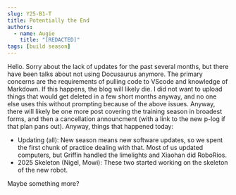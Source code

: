 ```yaml
---
slug: Y25-B1-T
title: Potentially the End
authors:
  - name: Augie
    title: "[REDACTED]"
tags: [build season]
---
```

Hello. Sorry about the lack of updates for the past several months, but there have been talks about not using Docusaurus anymore. The primary concerns are the requirements of pulling code to VScode and knowledge of Markdown. If this happens, the blog will likely die. I did not want to upload things that would get deleted in a few short months anyway, and no one else uses this without prompting because of the above issues. Anyway, there will likely be one more post covering the training season in broadest forms, and then a cancellation announcment (with a link to the new p-log if that plan pans out). Anyway, things that happened today:
* Updating (all): New season means new software updates, so we spent the first chunk of practice dealing with that. Most of us updated computers, but Griffin handled the limelights and Xiaohan did RoboRios.
* 2025 Skeleton (Nigel, Mowi): These two started working on the skeleton of the new robot.

Maybe something more?